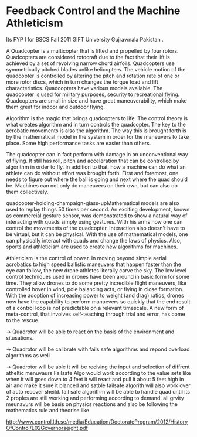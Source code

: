Feedback Control and the Machine Athleticism
=============================================

Its FYP I for BSCS Fall 2011 GIFT University Gujrawnala Pakistan .

A Quadcopter is a multicopter that is lifted and propelled by four rotors.  Quadcopters are considered rotocraft due to the fact that their lift is achieved by a set of revolving narrow chord airfoils.  Quadcopters use symmetrically pitched blades unlike helicopters.  The vehicle motion of the quadcopter is controlled by altering the pitch and rotation rate of one or more rotor discs, which in turn changes the torque load and lift characteristics.  Quadcopters have various models available.  The quadcopter is used for military purposes, security to recreational flying.  Quadcopters are small in size and have great maneuverability, which make them great for indoor and outdoor flying.

Algorithm is the magic that brings quadcopters to life.  The control theory is what creates algorithm and in turn controls the quadcopter.  The key to the acrobatic movements is also the algorithm.  The way this is brought forth is by the mathematical model in the system in order for the maneuvers to take place.  Some high performance tasks are easier than others.

The quadcopter can in fact perform with damage in an unconventional way of flying.  It still has roll, pitch and acceleration that can be controlled by algorithm in order to fly.  In addition to that, how a machine can do what an athlete can do without effort was brought forth.  First and foremost, one needs to figure out where the ball is going and next where the quad should be.  Machines can not only do maneuvers on their own, but can also do them collectively.

quadcopter-holding-champaign-glass-upMathematical models are also used to replay things 50 times per second.  An exciting development, known as commercial gesture sensor, was demonstrated to show a natural way of interacting with quads simply using gestures. With his arms how one can control the movements of the quadcopter.  Interaction also doesn’t have to be virtual, but it can be physical.  With the use of mathematical models, one can physically interact with quads and change the laws of physics.  Also, sports and athleticism are used to create new algorithms for machines.

Athleticism is the control of power. In moving beyond simple aerial acrobatics to high speed ballistic maneuvers that happen faster than the eye can follow, the new drone athletes literally carve the sky. The low level control techniques used in drones have been around in basic form for some time. They allow drones to do some pretty incredible flight maneuvers, like controlled hover in wind, pole balancing acts, or flying in close formation. With the adoption of increasing power to weight (and drag) ratios, drones now have the capability to perform manuevers so quickly that the end result of a control loop is not predictable on a relevant timescale. A new form of meta-control, that involves self-teaching through trial and error, has come to the rescue.

-> Quadrotor will be able to react on the basis of the environment and situsations.

-> Quadrotor will be calibrate with fails safe algorithms and repond overload algorithms as well

-> Quadrotor will be able it will be reciving the input and selection of diffrent atheltic menuvaurs Failsafe Algo would 
work according to the value sets like when it will goes down to 4 feet it will react and pull it about 5 feet high in air and make it sure it blanced and satble failsafe algorith will also work over of auto recover sheild.
fail safe algorithm will be able to handle quad until its 2 proples are still working and performing according to demand.
all grvity meunavurs will be basis on physics reactions and also be following the mathematics rule and theorise like

http://www.control.lth.se/media/Education/DoctorateProgram/2012/HistoryOfControl/L02Governorseight.pdf

